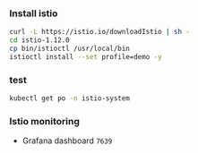 ### Install istio

```sh
curl -L https://istio.io/downloadIstio | sh -
cd istio-1.12.0
cp bin/istioctl /usr/local/bin
istioctl install --set profile=demo -y
```

### test
```bash
kubectl get po -n istio-system
```

### Istio monitoring

- Grafana dashboard `7639`
